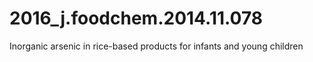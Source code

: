# 2016_j.foodchem.2014.11.078
Inorganic arsenic in rice-based products for infants and young children
